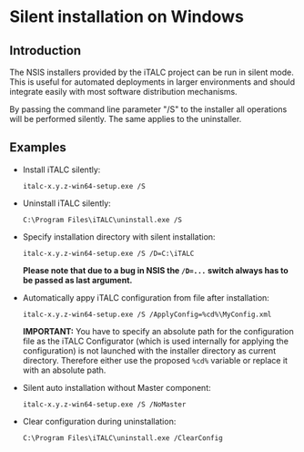 # Silent installation on Windows

## Introduction

The NSIS installers provided by the iTALC project can be run in silent mode. This is useful for automated deployments in larger environments and should integrate easily with most software distribution mechanisms.

By passing the command line parameter "/S" to the installer all operations will be performed silently. The same applies to the uninstaller.


## Examples

* Install iTALC silently:

  ```shell
  italc-x.y.z-win64-setup.exe /S
  ```

* Uninstall iTALC silently:

  ```shell
  C:\Program Files\iTALC\uninstall.exe /S
  ```

* Specify installation directory with silent installation:

  ```shell
  italc-x.y.z-win64-setup.exe /S /D=C:\iTALC
  ```

  **Please note that due to a bug in NSIS the `/D=...` switch always has to be passed as last argument.**

* Automatically appy iTALC configuration from file after installation:

  ```shell
  italc-x.y.z-win64-setup.exe /S /ApplyConfig=%cd%\MyConfig.xml
  ```
  
  **IMPORTANT:** You have to specify an absolute path for the configuration file as the iTALC Configurator (which is used internally for applying the configuration) is not launched with the installer directory as current directory. Therefore either use the proposed `%cd%` variable or replace it with an absolute path. 

* Silent auto installation without Master component:

  ```shell
  italc-x.y.z-win64-setup.exe /S /NoMaster
  ```

* Clear configuration during uninstallation:

  ```shell
  C:\Program Files\iTALC\uninstall.exe /ClearConfig
  ```
